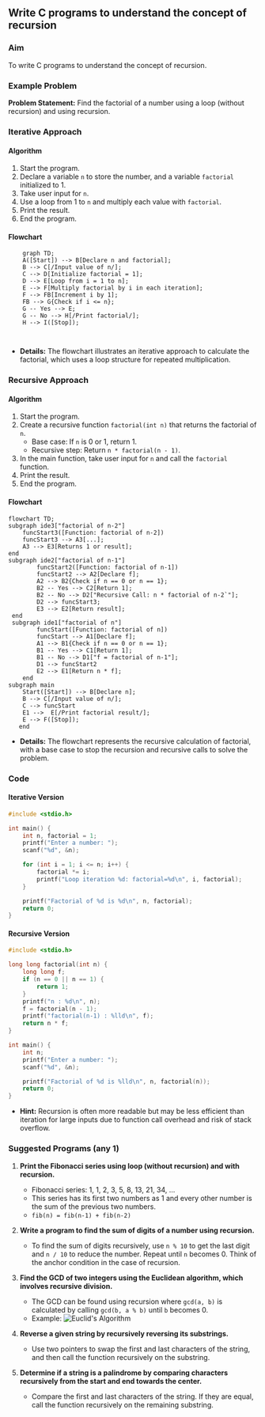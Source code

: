 ## Write C programs to understand the concept of recursion

### Aim
To write C programs to understand the concept of recursion.

### Example Problem
**Problem Statement:** Find the factorial of a number using a loop (without recursion) and using recursion.

### Iterative Approach
#### Algorithm
1. Start the program.
2. Declare a variable `n` to store the number, and a variable `factorial` initialized to 1.
3. Take user input for `n`.
4. Use a loop from 1 to `n` and multiply each value with `factorial`.
5. Print the result.
6. End the program.

#### Flowchart
```mermaid
    graph TD;
    A([Start]) --> B[Declare n and factorial];
    B --> C[/Input value of n/];
    C --> D[Initialize factorial = 1];
    D --> E[Loop from i = 1 to n];
    E --> F[Multiply factorial by i in each iteration];
    F --> FB[Increment i by 1];
    FB --> G{Check if i <= n};
    G -- Yes --> E;
    G -- No --> H[/Print factorial/];
    H --> I([Stop]);

  
```
- **Details:** The flowchart illustrates an iterative approach to calculate the factorial, which uses a loop structure for repeated multiplication.

### Recursive Approach
#### Algorithm
1. Start the program.
2. Create a recursive function `factorial(int n)` that returns the factorial of `n`.
   - Base case: If `n` is 0 or 1, return 1.
   - Recursive step: Return `n * factorial(n - 1)`.
3. In the main function, take user input for `n` and call the `factorial` function.
4. Print the result.
5. End the program.

#### Flowchart
```mermaid
flowchart TD;
subgraph ide3["factorial of n-2"]
	funcStart3([Function: factorial of n-2])
	funcStart3 --> A3[...];
	A3 --> E3[Returns 1 or result];
end
subgraph ide2["factorial of n-1"]
	    funcStart2([Function: factorial of n-1])
        funcStart2 --> A2[Declare f];
        A2 --> B2{Check if n == 0 or n == 1};
        B2 -- Yes --> C2[Return 1];
        B2 -- No --> D2["Recursive Call: n * factorial of n-2`"];
        D2 --> funcStart3;
        E3 --> E2[Return result];
 end
 subgraph ide1["factorial of n"]
	    funcStart([Function: factorial of n])
        funcStart --> A1[Declare f];
        A1 --> B1{Check if n == 0 or n == 1};
        B1 -- Yes --> C1[Return 1];
        B1 -- No --> D1["f = factorial of n-1"];
        D1 --> funcStart2
        E2 --> E1[Return n * f];
    end
subgraph main
	Start([Start]) --> B[Declare n];
    B --> C[/Input value of n/];
    C --> funcStart
    E1 -->  E[/Print factorial result/];
    E --> F([Stop]);
   end
```
- **Details:** The flowchart represents the recursive calculation of factorial, with a base case to stop the recursion and recursive calls to solve the problem.

### Code
#### Iterative Version
```c
#include <stdio.h>

int main() {
    int n, factorial = 1;
    printf("Enter a number: ");
    scanf("%d", &n);

    for (int i = 1; i <= n; i++) {
        factorial *= i;
        printf("Loop iteration %d: factorial=%d\n", i, factorial);
    }

    printf("Factorial of %d is %d\n", n, factorial);
    return 0;
}
```
#### Recursive Version
```c
#include <stdio.h>

long long factorial(int n) {
    long long f;
    if (n == 0 || n == 1) {
        return 1;
    }
    printf("n : %d\n", n);
    f = factorial(n - 1);
    printf("factorial(n-1) : %lld\n", f);
    return n * f;
}

int main() {
    int n;
    printf("Enter a number: ");
    scanf("%d", &n);

    printf("Factorial of %d is %lld\n", n, factorial(n));
    return 0;
}
```
- **Hint:** Recursion is often more readable but may be less efficient than iteration for large inputs due to function call overhead and risk of stack overflow.

### Suggested Programs (any 1)
1. **Print the Fibonacci series using loop (without recursion) and with recursion.**
   - Fibonacci series: 1, 1, 2, 3, 5, 8, 13, 21, 34, ...
   - This series has its first two numbers as 1 and every other number is the sum of the previous two numbers. 
   - `fib(n) = fib(n-1) + fib(n-2)`

2. **Write a program to find the sum of digits of a number using recursion.**
   - To find the sum of digits recursively, use `n % 10` to get the last digit and `n / 10` to reduce the number. Repeat until `n` becomes 0. Think of the anchor condition in the case of recursion.

3. **Find the GCD of two integers using the Euclidean algorithm, which involves recursive division.**
   - The GCD can be found using recursion where `gcd(a, b)` is calculated by calling `gcd(b, a % b)` until `b` becomes 0.
   - Example: ![Euclid's Algorithm](https://www.onlinemathlearning.com/image-files/euclid-algorithm.png)

4. **Reverse a given string by recursively reversing its substrings.**
   - Use two pointers to swap the first and last characters of the string, and then call the function recursively on the substring.

5. **Determine if a string is a palindrome by comparing characters recursively from the start and end towards the center.**
   - Compare the first and last characters of the string. If they are equal, call the function recursively on the remaining substring.
<!--stackedit_data:
eyJoaXN0b3J5IjpbMTQ3MjQ5MTY1MSwtMjA4ODU4NzUyM119
-->
